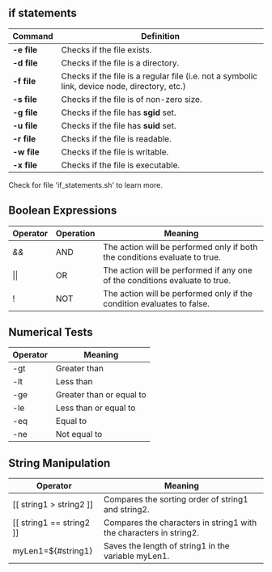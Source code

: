 ## if statements
Command|Definition
--|--
**-e file** | Checks if the file exists.
**-d file** | Checks if the file is a directory.
**-f file** |Checks if the file is a regular file (i.e. not a symbolic link, device node, directory, etc.)
**-s file** | Checks if the file is of non-zero size.
**-g file** | Checks if the file has **sgid** set.
**-u file** | Checks if the file has **suid** set.
**-r file** | Checks if the file is readable.
**-w file** | Checks if the file is writable.
**-x file** | Checks if the file is executable.

Check for file 'if_statements.sh' to learn more.

## Boolean Expressions
Operator|Operation|Meaning
--|--|--
*&&*|AND|The action will be performed only if both the conditions evaluate to true.
\|\||OR|The action will be performed if any one of the conditions evaluate to true.
!|NOT|The action will be performed only if the condition evaluates to false.

## Numerical Tests
Operator|Meaning
--|--
-gt|Greater than
-lt|Less than
-ge|Greater than or equal to
-le|Less than or equal to
-eq|Equal to
-ne|Not equal to

## String Manipulation
**Operator**|**Meaning**
--|--
[[ string1 > string2 ]]|Compares the sorting order of string1 and string2.
[[ string1 == string2 ]]|Compares the characters in string1 with the characters in string2.
myLen1=${#string1}|Saves the length of string1 in the variable myLen1.
